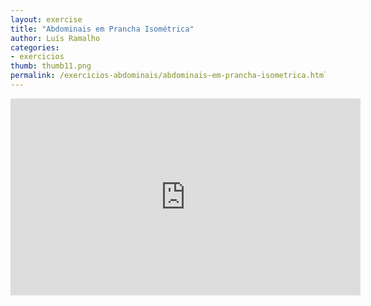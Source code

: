 ```yaml
---
layout: exercise
title: "Abdominais em Prancha Isométrica"
author: Luís Ramalho
categories: 
- exercicios
thumb: thumb11.png
permalink: /exercicios-abdominais/abdominais-em-prancha-isometrica.html
---
```


<iframe src="https://www.youtube.com/embed/tp-5_jB1Y8M" frameborder="0" width="560" height="315"></iframe>
